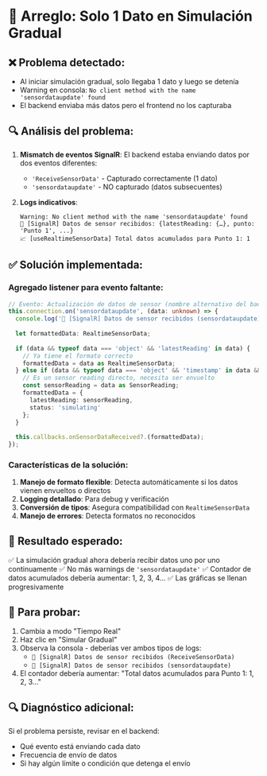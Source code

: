 # 🔧 Arreglo: Solo 1 Dato en Simulación Gradual

## ❌ **Problema detectado:**
- Al iniciar simulación gradual, solo llegaba 1 dato y luego se detenía
- Warning en consola: `No client method with the name 'sensordataupdate' found`
- El backend enviaba más datos pero el frontend no los capturaba

## 🔍 **Análisis del problema:**
1. **Mismatch de eventos SignalR**: El backend estaba enviando datos por dos eventos diferentes:
   - `'ReceiveSensorData'` - Capturado correctamente (1 dato)
   - `'sensordataupdate'` - NO capturado (datos subsecuentes)

2. **Logs indicativos**:
   ```
   Warning: No client method with the name 'sensordataupdate' found
   📡 [SignalR] Datos de sensor recibidos: {latestReading: {…}, punto: 'Punto 1', ...}
   📈 [useRealtimeSensorData] Total datos acumulados para Punto 1: 1
   ```

## ✅ **Solución implementada:**

### Agregado listener para evento faltante:
```typescript
// Evento: Actualización de datos de sensor (nombre alternativo del backend)
this.connection.on('sensordataupdate', (data: unknown) => {
  console.log('📡 [SignalR] Datos de sensor recibidos (sensordataupdate):', data);
  
  let formattedData: RealtimeSensorData;
  
  if (data && typeof data === 'object' && 'latestReading' in data) {
    // Ya tiene el formato correcto
    formattedData = data as RealtimeSensorData;
  } else if (data && typeof data === 'object' && 'timestamp' in data && 'punto' in data) {
    // Es un sensor reading directo, necesita ser envuelto
    const sensorReading = data as SensorReading;
    formattedData = {
      latestReading: sensorReading,
      status: 'simulating'
    };
  }
  
  this.callbacks.onSensorDataReceived?.(formattedData);
});
```

### Características de la solución:
1. **Manejo de formato flexible**: Detecta automáticamente si los datos vienen envueltos o directos
2. **Logging detallado**: Para debug y verificación
3. **Conversión de tipos**: Asegura compatibilidad con `RealtimeSensorData`
4. **Manejo de errores**: Detecta formatos no reconocidos

## 🎯 **Resultado esperado:**
✅ La simulación gradual ahora debería recibir datos uno por uno continuamente
✅ No más warnings de `'sensordataupdate'`
✅ Contador de datos acumulados debería aumentar: 1, 2, 3, 4...
✅ Las gráficas se llenan progresivamente

## 🧪 **Para probar:**
1. Cambia a modo "Tiempo Real"
2. Haz clic en "Simular Gradual"
3. Observa la consola - deberías ver ambos tipos de logs:
   - `📡 [SignalR] Datos de sensor recibidos (ReceiveSensorData)`
   - `📡 [SignalR] Datos de sensor recibidos (sensordataupdate)`
4. El contador debería aumentar: "Total datos acumulados para Punto 1: 1, 2, 3..."

## 🔍 **Diagnóstico adicional:**
Si el problema persiste, revisar en el backend:
- Qué evento está enviando cada dato
- Frecuencia de envío de datos
- Si hay algún límite o condición que detenga el envío
